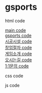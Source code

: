# gsports

html code

<a href="main.html">main code</a><br>
<a href="g-sports_01.html">gsports code</a><br>
<a href="g-sports_01_01.html">시공시설 code</a><br>
<a href="g-sports_02.html">창업절차 code</a><br>
<a href="g-sports_03.html">게임소개 code</a><br>
<a href="g-sports_04.html">오시는길 code</a><br>
<a href="g-sports_05.html">1:1문의 code</a><br>


css code



js code
